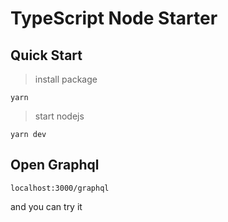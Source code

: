 # TypeScript Node Starter


## Quick Start

> install package  

``` yarn ```

> start nodejs

``` yarn dev ```

## Open Graphql

``` localhost:3000/graphql ```

and you can try it 
